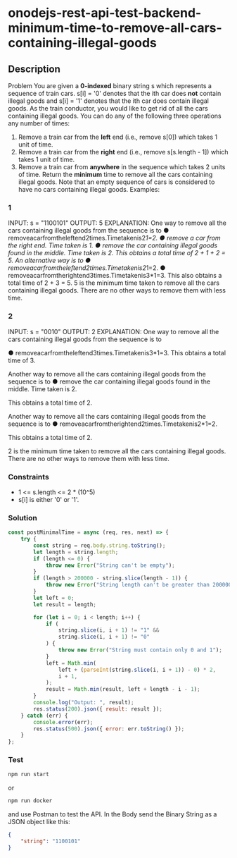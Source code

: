 # onodejs-rest-api-test-backend-minimum-time-to-remove-all-cars-containing-illegal-goods

## Description

Problem
You are given a **0-indexed** binary string s which represents a sequence of train cars. s[i] = '0' denotes that the ith car does **not** contain illegal goods and s[i] = '1' denotes that the ith car does contain illegal goods.
As the train conductor, you would like to get rid of all the cars containing illegal goods. You can do any of the following three operations any number of times:

1. Remove a train car from the **left** end (i.e., remove s[0]) which takes 1 unit of time.
2. Remove a train car from the **right** end (i.e., remove s[s.length - 1]) which takes 1 unit of time.
3. Remove a train car from **anywhere** in the sequence which takes 2 units of time.
   Return the **minimum** time to remove all the cars containing illegal goods.
   Note that an empty sequence of cars is considered to have no cars containing illegal goods.
   Examples:

### 1

INPUT: s = "1100101"
OUTPUT: 5
EXPLANATION:
One way to remove all the cars containing illegal goods from the sequence is to
● removeacarfromtheleftend2times.Timetakenis2*1=2.
● remove a car from the right end. Time taken is 1.
● remove the car containing illegal goods found in the middle. Time taken is 2.
This obtains a total time of 2 + 1 + 2 = 5.
An alternative way is to
● removeacarfromtheleftend2times.Timetakenis2*1=2.
● removeacarfromtherightend3times.Timetakenis3\*1=3.
This also obtains a total time of 2 + 3 = 5.
5 is the minimum time taken to remove all the cars containing illegal goods. There are no other ways to remove them with less time.

### 2

INPUT: s = "0010"
OUTPUT: 2
EXPLANATION:
One way to remove all the cars containing illegal goods from the sequence is to

● removeacarfromtheleftend3times.Timetakenis3\*1=3. This obtains a total time of 3.

Another way to remove all the cars containing illegal goods from the sequence is to
● remove the car containing illegal goods found in the middle. Time taken is 2.

This obtains a total time of 2.

Another way to remove all the cars containing illegal goods from the sequence is to
● removeacarfromtherightend2times.Timetakenis2\*1=2.

This obtains a total time of 2.

2 is the minimum time taken to remove all the cars containing illegal goods. There are no other ways to remove them with less time.

### Constraints

-   1 <= s.length <= 2 \* (10^5)
-   s[i] is either '0' or '1'.

### Solution

```js
const postMinimalTime = async (req, res, next) => {
    try {
        const string = req.body.string.toString();
        let length = string.length;
        if (length <= 0) {
            throw new Error("String can't be empty");
        }
        if (length > 200000 - string.slice(length - 1)) {
            throw new Error("String length can't be greater than 200000");
        }
        let left = 0;
        let result = length;

        for (let i = 0; i < length; i++) {
            if (
                string.slice(i, i + 1) != "1" &&
                string.slice(i, i + 1) != "0"
            ) {
                throw new Error("String must contain only 0 and 1");
            }
            left = Math.min(
                left + (parseInt(string.slice(i, i + 1)) - 0) * 2,
                i + 1,
            );
            result = Math.min(result, left + length - i - 1);
        }
        console.log("Output: ", result);
        res.status(200).json({ result: result });
    } catch (err) {
        console.error(err);
        res.status(500).json({ error: err.toString() });
    }
};
```

### Test

```bash
npm run start
```

or

```bash
npm run docker
```

and use Postman to test the API. In the Body send the Binary String as a JSON object like this:

```json
{
    "string": "1100101"
}
```
